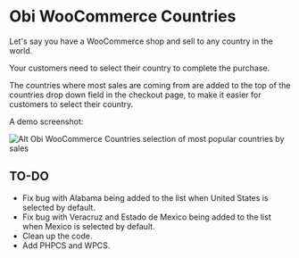 # Obi WooCommerce Countries

Let's say you have a WooCommerce shop and sell to any country in the world.

Your customers need to select their country to complete the purchase.

The countries where most sales are coming from are added to the top of the countries drop down field in the checkout page, to make it easier for customers to select their country.

A demo screenshot:

![Alt Obi WooCommerce Countries selection of most popular countries by sales](https://obijuan.dev/wp-content/uploads/2023/07/obi-woocommerce-countries.png)

## TO-DO

* Fix bug with Alabama being added to the list when United States is selected by default.
* Fix bug with Veracruz and Estado de Mexico being added to the list when Mexico is selected by default.
* Clean up the code.
* Add PHPCS and WPCS.